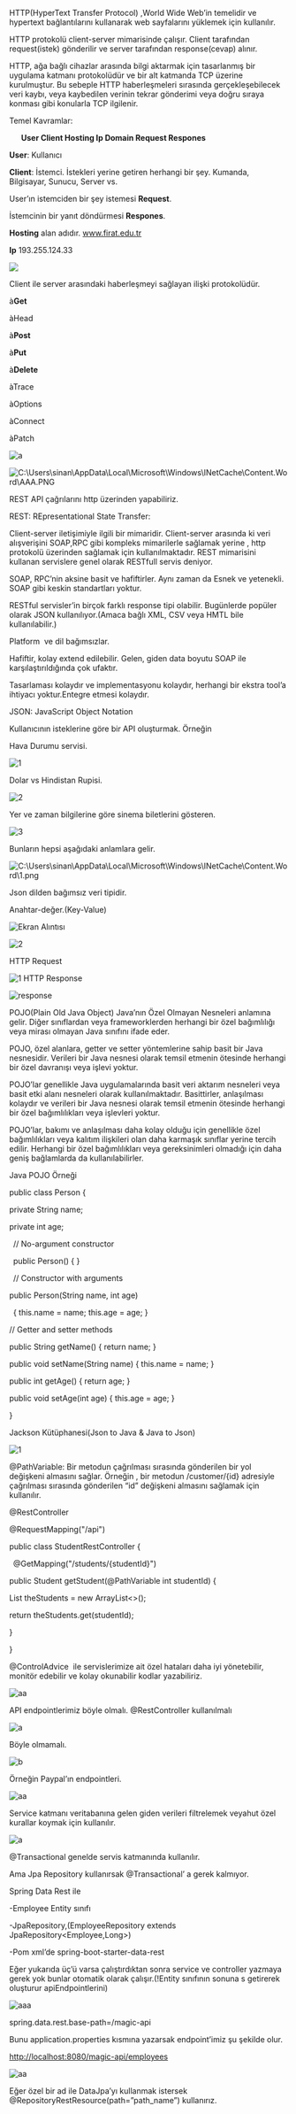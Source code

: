
HTTP(HyperText Transfer Protocol) ,World Wide Web’in temelidir ve hypertext bağlantılarını kullanarak web sayfalarını yüklemek için kullanılır.

HTTP protokolü client-server mimarisinde çalışır. Client tarafından request(istek) gönderilir ve server tarafından response(cevap) alınır.

HTTP, ağa bağlı cihazlar arasında bilgi aktarmak için tasarlanmış bir uygulama katmanı protokolüdür ve bir alt katmanda TCP üzerine kurulmuştur. Bu sebeple HTTP haberleşmeleri sırasında gerçekleşebilecek veri kaybı, veya kaybedilen verinin tekrar gönderimi veya doğru sıraya konması gibi konularla TCP ilgilenir.

Temel Kavramlar:

`	`**User		Client	Hosting	Ip	Domain	Request Respones**

**User**: Kullanıcı

**Client**: İstemci. İstekleri yerine getiren herhangi bir şey. Kumanda, Bilgisayar, Sunucu, Server vs.

User’ın istemciden bir şey istemesi **Request**.

İstemcinin bir yanıt döndürmesi **Respones**.

**Hosting** alan adıdır. www.firat.edu.tr

**Ip** 193.255.124.33

![](https://github.com/sinanbalibey/SpringBootTutorial/blob/main/RestCrudAPIs/Yeni%20klas%C3%B6r/Aspose.Words.621754da-0ce1-4b44-b1a7-5902eb1e16ed.001.png)

Client ile server arasındaki haberleşmeyi sağlayan ilişki protokolüdür.

à**Get**

àHead

à**Post**

à**Put**

à**Delete**

àTrace

àOptions

àConnect

àPatch

![](Aspose.Words.621754da-0ce1-4b44-b1a7-5902eb1e16ed.002.png "a")







![C:\Users\sinan\AppData\Local\Microsoft\Windows\INetCache\Content.Word\AAA.PNG](Aspose.Words.621754da-0ce1-4b44-b1a7-5902eb1e16ed.003.png)

REST API çağrılarını http üzerinden yapabiliriz.

REST: REpresentational State Transfer:

Client-server iletişimiyle ilgili bir mimaridir. Client-server arasında ki veri alışverişini SOAP,RPC gibi kompleks mimarilerle sağlamak yerine , http protokolü üzerinden sağlamak için kullanılmaktadır. REST mimarisini kullanan servislere genel olarak RESTfull servis deniyor.

SOAP, RPC’nin aksine basit ve hafiftirler. Aynı zaman da Esnek ve yetenekli. SOAP gibi keskin standartları yoktur.

RESTful servisler’in birçok farklı response tipi olabilir. Bugünlerde popüler olarak JSON kullanılıyor.(Amaca bağlı XML, CSV veya HMTL bile kullanılabilir.) 

Platform  ve dil bağımsızlar.

Hafiftir, kolay extend edilebilir. Gelen, giden data boyutu SOAP ile karşılaştırıldığında çok ufaktır.

Tasarlaması kolaydır ve implementasyonu kolaydır, herhangi bir ekstra tool’a ihtiyacı yoktur.Entegre etmesi kolaydır.

JSON: JavaScript Object Notation



Kullanıcının isteklerine göre bir API oluşturmak. Örneğin

Hava Durumu servisi.

![](Aspose.Words.621754da-0ce1-4b44-b1a7-5902eb1e16ed.004.png "1")

Dolar vs Hindistan Rupisi.

![](Aspose.Words.621754da-0ce1-4b44-b1a7-5902eb1e16ed.005.png "2")

Yer ve zaman bilgilerine göre sinema biletlerini gösteren.

![](Aspose.Words.621754da-0ce1-4b44-b1a7-5902eb1e16ed.006.png "3")





Bunların hepsi aşağıdaki anlamlara gelir.

![C:\Users\sinan\AppData\Local\Microsoft\Windows\INetCache\Content.Word\1.png](Aspose.Words.621754da-0ce1-4b44-b1a7-5902eb1e16ed.007.png)

Json dilden bağımsız veri tipidir.

Anahtar-değer.(Key-Value)

![](Aspose.Words.621754da-0ce1-4b44-b1a7-5902eb1e16ed.008.png "Ekran Alıntısı")

![](Aspose.Words.621754da-0ce1-4b44-b1a7-5902eb1e16ed.009.png "2")

HTTP Request

![](Aspose.Words.621754da-0ce1-4b44-b1a7-5902eb1e16ed.010.png "1")
HTTP Response

![](Aspose.Words.621754da-0ce1-4b44-b1a7-5902eb1e16ed.011.png "response")

POJO(Plain Old Java Object) Java’nın Özel Olmayan Nesneleri anlamına gelir. Diğer sınıflardan veya frameworklerden herhangi bir özel bağımlılığı veya mirası olmayan Java sınıfını ifade eder.

POJO, özel alanlara, getter ve setter yöntemlerine sahip basit bir Java nesnesidir. Verileri bir Java nesnesi olarak temsil etmenin ötesinde herhangi bir özel davranışı veya işlevi yoktur.

POJO’lar genellikle Java uygulamalarında basit veri aktarım nesneleri veya basit etki alanı nesneleri olarak kullanılmaktadır. Basittirler, anlaşılması kolaydır ve verileri bir Java nesnesi olarak temsil etmenin ötesinde herhangi bir özel bağımlılıkları veya işlevleri yoktur.


POJO’lar, bakımı ve anlaşılması daha kolay olduğu için genellikle özel bağımlılıkları veya kalıtım ilişkileri olan daha karmaşık sınıflar yerine tercih edilir. Herhangi bir özel bağımlılıkları veya gereksinimleri olmadığı için daha geniş bağlamlarda da kullanılabilirler.

Java POJO Örneği

public class Person { 

private String name; 

private int age;

` `// No-argument constructor

` `public Person() { }

` `// Constructor with arguments

public Person(String name, int age)

` `{ this.name = name; this.age = age; } 

// Getter and setter methods 

public String getName() { return name; } 

public void setName(String name) { this.name = name; }

public int getAge() { return age; } 

public void setAge(int age) { this.age = age; } 

}

Jackson Kütüphanesi(Json to Java & Java to Json)

![](Aspose.Words.621754da-0ce1-4b44-b1a7-5902eb1e16ed.012.png "1")

@PathVariable: Bir metodun çağrılması sırasında gönderilen bir yol değişkeni almasını sağlar. Örneğin , bir metodun /customer/{id} adresiyle çağrılması sırasında gönderilen “id” değişkeni almasını sağlamak için kullanılır.

@RestController

@RequestMapping("/api") 

public class StudentRestController {

` `@GetMapping("/students/{studentId}") 

public Student getStudent(@PathVariable int studentId) { 

List theStudents = new ArrayList<>(); 

return theStudents.get(studentId); 

}

}

@ControlAdvice  ile servislerimize ait özel hataları daha iyi yönetebilir, monitör edebilir ve kolay okunabilir kodlar yazabiliriz.

![](Aspose.Words.621754da-0ce1-4b44-b1a7-5902eb1e16ed.013.png "aa")





API endpointlerimiz böyle olmalı. @RestController  kullanılmalı

![](Aspose.Words.621754da-0ce1-4b44-b1a7-5902eb1e16ed.014.png "a")

Böyle olmamalı.

![](Aspose.Words.621754da-0ce1-4b44-b1a7-5902eb1e16ed.015.png "b")

Örneğin Paypal’ın endpointleri.

![](Aspose.Words.621754da-0ce1-4b44-b1a7-5902eb1e16ed.016.png "aa")






Service katmanı veritabanına gelen giden verileri filtrelemek veyahut özel kurallar koymak için kullanılır.

![](Aspose.Words.621754da-0ce1-4b44-b1a7-5902eb1e16ed.017.png "a")

@Transactional genelde servis katmanında kullanılır.

Ama Jpa Repository kullanırsak @Transactional’ a gerek kalmıyor.

Spring Data Rest ile

-Employee Entity sınıfı 

-JpaRepository,(EmployeeRepository extends JpaRepository<Employee,Long>)

-Pom xml’de spring-boot-starter-data-rest

Eğer yukarıda üç’ü varsa çalıştırdıktan sonra service ve controller yazmaya gerek yok bunlar otomatik olarak çalışır.(!Entity sınıfının sonuna s getirerek oluşturur apiEndpointlerini)

![](Aspose.Words.621754da-0ce1-4b44-b1a7-5902eb1e16ed.018.png "aaa")

spring.data.rest.base-path=/magic-api

Bunu application.properties kısmına yazarsak endpoint’imiz şu şekilde olur.

<http://localhost:8080/magic-api/employees>

![](Aspose.Words.621754da-0ce1-4b44-b1a7-5902eb1e16ed.019.png "aa")

Eğer özel bir ad ile DataJpa’yı kullanmak istersek @RepositoryRestResource(path=”path\_name”) kullanırız.



